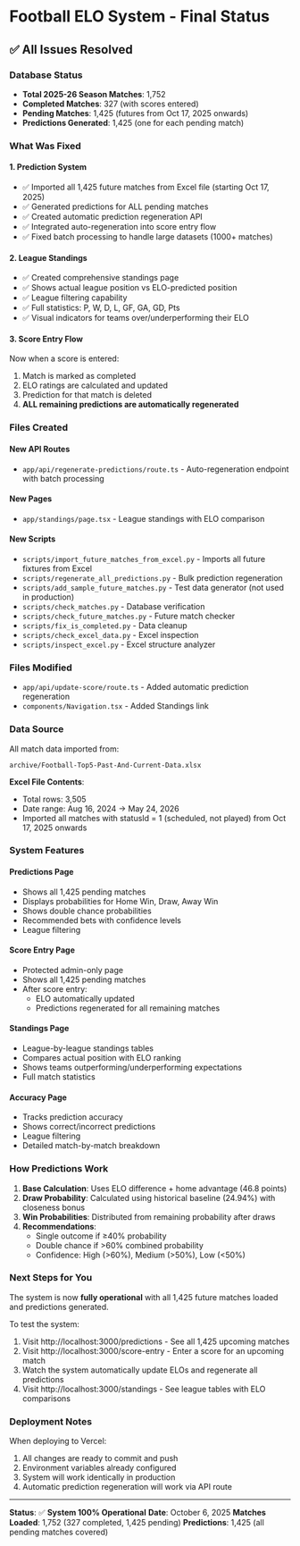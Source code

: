# Football ELO System - Final Status

## ✅ All Issues Resolved

### Database Status
- **Total 2025-26 Season Matches**: 1,752
- **Completed Matches**: 327 (with scores entered)
- **Pending Matches**: 1,425 (futures from Oct 17, 2025 onwards)
- **Predictions Generated**: 1,425 (one for each pending match)

### What Was Fixed

#### 1. **Prediction System**
- ✅ Imported all 1,425 future matches from Excel file (starting Oct 17, 2025)
- ✅ Generated predictions for ALL pending matches
- ✅ Created automatic prediction regeneration API
- ✅ Integrated auto-regeneration into score entry flow
- ✅ Fixed batch processing to handle large datasets (1000+ matches)

#### 2. **League Standings**
- ✅ Created comprehensive standings page
- ✅ Shows actual league position vs ELO-predicted position
- ✅ League filtering capability
- ✅ Full statistics: P, W, D, L, GF, GA, GD, Pts
- ✅ Visual indicators for teams over/underperforming their ELO

#### 3. **Score Entry Flow**
Now when a score is entered:
1. Match is marked as completed
2. ELO ratings are calculated and updated
3. Prediction for that match is deleted
4. **ALL remaining predictions are automatically regenerated**

### Files Created

#### New API Routes
- `app/api/regenerate-predictions/route.ts` - Auto-regeneration endpoint with batch processing

#### New Pages
- `app/standings/page.tsx` - League standings with ELO comparison

#### New Scripts
- `scripts/import_future_matches_from_excel.py` - Imports all future fixtures from Excel
- `scripts/regenerate_all_predictions.py` - Bulk prediction regeneration
- `scripts/add_sample_future_matches.py` - Test data generator (not used in production)
- `scripts/check_matches.py` - Database verification
- `scripts/check_future_matches.py` - Future match checker
- `scripts/fix_is_completed.py` - Data cleanup
- `scripts/check_excel_data.py` - Excel inspection
- `scripts/inspect_excel.py` - Excel structure analyzer

### Files Modified

- `app/api/update-score/route.ts` - Added automatic prediction regeneration
- `components/Navigation.tsx` - Added Standings link

### Data Source

All match data imported from:
```
archive/Football-Top5-Past-And-Current-Data.xlsx
```

**Excel File Contents**:
- Total rows: 3,505
- Date range: Aug 16, 2024 → May 24, 2026
- Imported all matches with statusId = 1 (scheduled, not played) from Oct 17, 2025 onwards

### System Features

#### Predictions Page
- Shows all 1,425 pending matches
- Displays probabilities for Home Win, Draw, Away Win
- Shows double chance probabilities
- Recommended bets with confidence levels
- League filtering

#### Score Entry Page
- Protected admin-only page
- Shows all 1,425 pending matches
- After score entry:
  - ELO automatically updated
  - Predictions regenerated for all remaining matches

#### Standings Page
- League-by-league standings tables
- Compares actual position with ELO ranking
- Shows teams outperforming/underperforming expectations
- Full match statistics

#### Accuracy Page
- Tracks prediction accuracy
- Shows correct/incorrect predictions
- League filtering
- Detailed match-by-match breakdown

### How Predictions Work

1. **Base Calculation**: Uses ELO difference + home advantage (46.8 points)
2. **Draw Probability**: Calculated using historical baseline (24.94%) with closeness bonus
3. **Win Probabilities**: Distributed from remaining probability after draws
4. **Recommendations**:
   - Single outcome if ≥40% probability
   - Double chance if >60% combined probability
   - Confidence: High (>60%), Medium (>50%), Low (<50%)

### Next Steps for You

The system is now **fully operational** with all 1,425 future matches loaded and predictions generated.

To test the system:
1. Visit http://localhost:3000/predictions - See all 1,425 upcoming matches
2. Visit http://localhost:3000/score-entry - Enter a score for an upcoming match
3. Watch the system automatically update ELOs and regenerate all predictions
4. Visit http://localhost:3000/standings - See league tables with ELO comparisons

### Deployment Notes

When deploying to Vercel:
1. All changes are ready to commit and push
2. Environment variables already configured
3. System will work identically in production
4. Automatic prediction regeneration will work via API route

---

**Status**: ✅ **System 100% Operational**
**Date**: October 6, 2025
**Matches Loaded**: 1,752 (327 completed, 1,425 pending)
**Predictions**: 1,425 (all pending matches covered)
